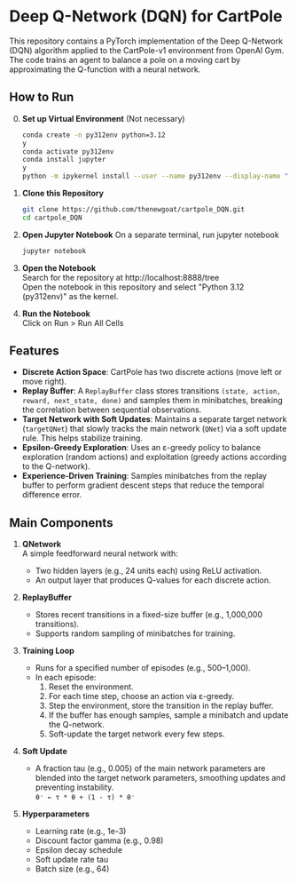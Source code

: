 # Deep Q-Network (DQN) for CartPole

This repository contains a PyTorch implementation of the Deep Q-Network (DQN) algorithm applied to the CartPole-v1 environment from OpenAI Gym. The code trains an agent to balance a pole on a moving cart by approximating the Q-function with a neural network.

## How to Run

0. **Set up Virtual Environment** (Not necessary)
   ```bash
   conda create -n py312env python=3.12
   y
   conda activate py312env
   conda install jupyter
   y
   python -m ipykernel install --user --name py312env --display-name "Python 3.12 (py312env)"
   ```

1. **Clone this Repository**
   ```bash
   git clone https://github.com/thenewgoat/cartpole_DQN.git
   cd cartpole_DQN
   ```
2. **Open Jupyter Notebook**
   On a separate terminal, run jupyter notebook
   ```bash
   jupyter notebook
   ```
3. **Open the Notebook**\
   Search for the repository at http://localhost:8888/tree \
   Open the notebook in this repository and select "Python 3.12 (py312env)" as the kernel.
2. **Run the Notebook**\
   Click on Run > Run All Cells

## Features

- **Discrete Action Space**: CartPole has two discrete actions (move left or move right).
- **Replay Buffer**: A `ReplayBuffer` class stores transitions `(state, action, reward, next_state, done)` and samples them in minibatches, breaking the correlation between sequential observations.
- **Target Network with Soft Updates**: Maintains a separate target network (`targetQNet`) that slowly tracks the main network (`QNet`) via a soft update rule. This helps stabilize training.
- **Epsilon-Greedy Exploration**: Uses an ε-greedy policy to balance exploration (random actions) and exploitation (greedy actions according to the Q-network).
- **Experience-Driven Training**: Samples minibatches from the replay buffer to perform gradient descent steps that reduce the temporal difference error.

## Main Components

1. **QNetwork**  
   A simple feedforward neural network with:
   - Two hidden layers (e.g., 24 units each) using ReLU activation.
   - An output layer that produces Q-values for each discrete action.

2. **ReplayBuffer**  
   - Stores recent transitions in a fixed-size buffer (e.g., 1,000,000 transitions).
   - Supports random sampling of minibatches for training.

3. **Training Loop**  
   - Runs for a specified number of episodes (e.g., 500–1,000).  
   - In each episode:
     1. Reset the environment.
     2. For each time step, choose an action via ε-greedy.
     3. Step the environment, store the transition in the replay buffer.
     4. If the buffer has enough samples, sample a minibatch and update the Q-network.
     5. Soft-update the target network every few steps.

4. **Soft Update**
   - A fraction tau (e.g., 0.005) of the main network parameters are blended into the target network parameters, smoothing updates and preventing instability. \
   `θ⁻ ← τ * θ + (1 - τ) * θ⁻`

5. **Hyperparameters**
   - Learning rate (e.g., 1e-3)
   - Discount factor gamma (e.g., 0.98)
   - Epsilon decay schedule
   - Soft update rate tau
   - Batch size (e.g., 64)
